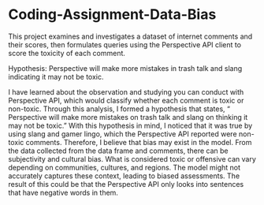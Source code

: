 # Coding-Assignment-Data-Bias
This project examines and investigates a dataset of internet comments and their scores, then formulates queries using the Perspective API client to score the toxicity of each comment.

Hypothesis: Perspective will make more mistakes in trash talk and slang indicating it may not be toxic.


I have learned about the observation and studying you can conduct with Perspective API, which would classify whether each comment is toxic or non-toxic. Through this analysis, I formed a hypothesis that states, “ Perspective will make more mistakes on trash talk and slang on thinking it may not be toxic.” With this hypothesis in mind, I noticed that it was true by using slang and gamer lingo, which the Perspective API reported were non-toxic comments. Therefore, I believe that bias may exist in the model.
From the data collected from the data frame and comments, there can be subjectivity and cultural bias. What is considered toxic or offensive can vary depending on communities, cultures, and regions. The model might not accurately captures these context, leading to biased assessments. The result of this could be that the Perspective API only looks into sentences that have negative words in them.
